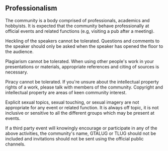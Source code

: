 ## Professionalism

The community is a body comprised of professionals, academics and hobbyists. It
is expected that the community behave professionally at official events and
related functions (e.g, visiting a pub after a meeting).

Heckling of the speakers cannot be tolerated. Questions and comments to the
speaker should only be asked when the speaker has opened the floor to the
audience.

Plagiarism cannot be tolerated. When using other people's work in your
presentations or materials, appropriate references and citing of sources is
necessary.

Piracy cannot be tolerated. If you're unsure about the intellectual property
rights of a work, please talk with members of the community. Copyright and
intellectual property are areas of keen community interest.

Explicit sexual topics, sexual touching, or sexual imagery are not appropriate
for any event or related function. It is always off topic, it is not inclusive
or sensitive to all the different groups which may be present at events.

If a third party event will knowingly encourage or participate in any of the
above activities, the community's name, GTALUG or TLUG should not be included
and invitations should not be sent using the official public channels.
